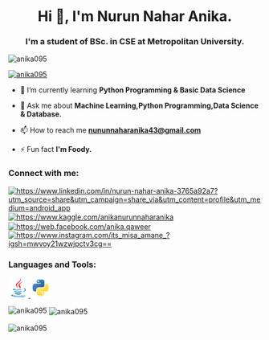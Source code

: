 <h1 align="center">Hi 👋, I'm Nurun Nahar Anika.</h1>
<h3 align="center">I'm a student of BSc. in CSE at Metropolitan University.</h3>

<p align="left"> <img src="https://komarev.com/ghpvc/?username=anika095&label=Profile%20views&color=0e75b6&style=flat" alt="anika095" /> </p>

<p align="left"> <a href="https://github.com/ryo-ma/github-profile-trophy"><img src="https://github-profile-trophy.vercel.app/?username=anika095" alt="anika095" /></a> </p>

- 🌱 I’m currently learning **Python Programming & Basic Data Science**

- 💬 Ask me about **Machine Learning,Python Programming,Data Science & Database.**

- 📫 How to reach me **nununnaharanika43@gmail.com**

- ⚡ Fun fact **I'm Foody.**

<h3 align="left">Connect with me:</h3>
<p align="left">
<a href="https://linkedin.com/in/https://www.linkedin.com/in/nurun-nahar-anika-3765a92a7?utm_source=share&utm_campaign=share_via&utm_content=profile&utm_medium=android_app" target="blank"><img align="center" src="https://raw.githubusercontent.com/rahuldkjain/github-profile-readme-generator/master/src/images/icons/Social/linked-in-alt.svg" alt="https://www.linkedin.com/in/nurun-nahar-anika-3765a92a7?utm_source=share&utm_campaign=share_via&utm_content=profile&utm_medium=android_app" height="30" width="40" /></a>
<a href="https://kaggle.com/https://www.kaggle.com/anikanurunnaharanika" target="blank"><img align="center" src="https://raw.githubusercontent.com/rahuldkjain/github-profile-readme-generator/master/src/images/icons/Social/kaggle.svg" alt="https://www.kaggle.com/anikanurunnaharanika" height="30" width="40" /></a>
<a href="https://fb.com/https://web.facebook.com/anika.qaweer" target="blank"><img align="center" src="https://raw.githubusercontent.com/rahuldkjain/github-profile-readme-generator/master/src/images/icons/Social/facebook.svg" alt="https://web.facebook.com/anika.qaweer" height="30" width="40" /></a>
<a href="https://instagram.com/https://www.instagram.com/its_misa_amane_?igsh=mwvoy21wzwjpctv3cg==" target="blank"><img align="center" src="https://raw.githubusercontent.com/rahuldkjain/github-profile-readme-generator/master/src/images/icons/Social/instagram.svg" alt="https://www.instagram.com/its_misa_amane_?igsh=mwvoy21wzwjpctv3cg==" height="30" width="40" /></a>
</p>

<h3 align="left">Languages and Tools:</h3>
<p align="left"> <a href="https://www.java.com" target="_blank" rel="noreferrer"> <img src="https://raw.githubusercontent.com/devicons/devicon/master/icons/java/java-original.svg" alt="java" width="40" height="40"/> </a> <a href="https://www.python.org" target="_blank" rel="noreferrer"> <img src="https://raw.githubusercontent.com/devicons/devicon/master/icons/python/python-original.svg" alt="python" width="40" height="40"/> </a> </p>

<p><img align="left" src="https://github-readme-stats.vercel.app/api/top-langs?username=anika095&show_icons=true&locale=en&layout=compact" alt="anika095" /></p>

<p>&nbsp;<img align="center" src="https://github-readme-stats.vercel.app/api?username=anika095&show_icons=true&locale=en" alt="anika095" /></p>

<p><img align="center" src="https://github-readme-streak-stats.herokuapp.com/?user=anika095&" alt="anika095" /></p>

